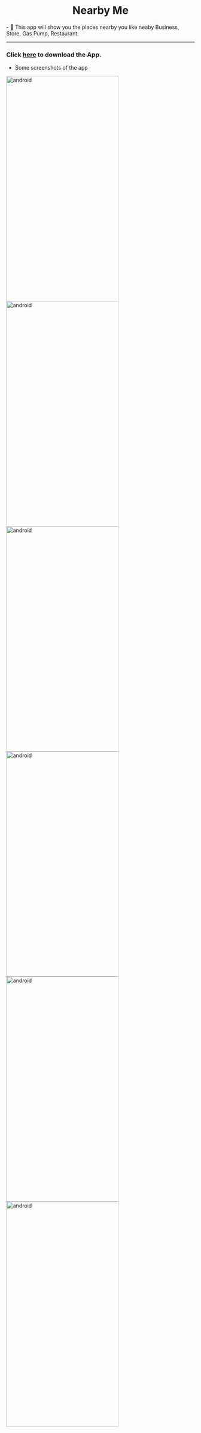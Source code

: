 <h1 align="center">Nearby Me</h1>
- 🌱 This app will show you the places nearby you like neaby Business, Store, Gas Pump, Restaurant.
<hr>

### Click [here](https://github.com/Brijesh206/KotlinNearby/releases/tag/pre-release) to download the App.

- Some screenshots of the app

<!--![Screenshot_20220911-172724_KotlinNearby](https://user-images.githubusercontent.com/92438772/189526411-266793a0-2a3b-43a3-a722-b28db39d1455.jpg)-->


<img src="https://user-images.githubusercontent.com/92438772/190899994-932aeaa1-e8c0-434a-9b4c-9d8dd10933df.jpg" alt="android" width="300" height="600"/>

<img src="https://user-images.githubusercontent.com/92438772/190900095-7aa5eb01-89a6-4fb0-b726-3235f43700d5.jpg" alt="android" width="300" height="600"/>

<img src="https://user-images.githubusercontent.com/92438772/190900120-e91021b8-2d6a-48ff-81b5-16e155a53ac1.jpg" alt="android" width="300" height="600"/>

<img src="https://user-images.githubusercontent.com/92438772/190900713-5b3a6503-397e-4714-ba9f-9936ca59f561.jpg" alt="android" width="300" height="600"/>

<img src="https://user-images.githubusercontent.com/92438772/190900741-1f470659-52a1-47f2-8bd7-623fb4f24cd1.jpg" alt="android" width="300" height="600"/>

<img src="https://user-images.githubusercontent.com/92438772/190900781-d0274103-38a2-4fb0-a5ca-8f9bad2e8a78.jpg" alt="android" width="300" height="600"/>


